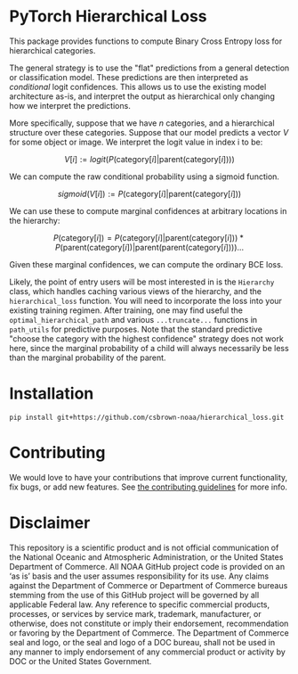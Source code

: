 # PyTorch Hierarchical Loss

This package provides functions to compute Binary Cross Entropy loss for hierarchical categories.

The general strategy is to use the "flat" predictions from a general detection or classification model.
  These predictions are then interpreted as *conditional* logit confidences.
  This allows us to use the existing model architecture as-is, and interpret the output as hierarchical only changing how we interpret the predictions.

More specifically, suppose that we have $n$ categories, and a hierarchical structure over these categories.  Suppose that our model predicts a vector $V$ for some object or image.  We interpret the logit value in index i to be:

$$ V[i] := logit(P(\text{category}[i] | \text{parent}(\text{category}[i]))) $$

We can compute the raw conditional probability using a sigmoid function.

$$ sigmoid(V[i]) := P(\text{category}[i] | \text{parent}(\text{category}[i])) $$

We can use these to compute marginal confidences at arbitrary locations in the hierarchy:

$$ P(\text{category}[i]) = P(\text{category}[i] | \text{parent}(\text{category}[i])) * P(\text{parent}(\text{category}[i]) | \text{parent}(\text{parent}(\text{category}[i]))) \ldots $$

Given these marginal confidences, we can compute the ordinary BCE loss.

Likely, the point of entry users will be most interested in is the `Hierarchy` class, which handles caching various views of the hierarchy, and the `hierarchical_loss` function.  You will need to incorporate the loss into your existing training regimen.  After training, one may find useful the `optimal_hierarchical_path` and various `...truncate...` functions in `path_utils` for predictive purposes.  Note that the standard predictive "choose the category with the highest confidence" strategy does not work here, since the marginal probability of a child will always necessarily be less than the marginal probability of the parent.  

# Installation

    pip install git+https://github.com/csbrown-noaa/hierarchical_loss.git

# Contributing

We would love to have your contributions that improve current functionality, fix bugs, or add new features.  See [the contributing guidelines](CONTRIBUTING.md) for more info.

# Disclaimer

This repository is a scientific product and is not official communication of the National Oceanic and
Atmospheric Administration, or the United States Department of Commerce. All NOAA GitHub project
code is provided on an ‘as is’ basis and the user assumes responsibility for its use. Any claims against the
Department of Commerce or Department of Commerce bureaus stemming from the use of this GitHub
project will be governed by all applicable Federal law. Any reference to specific commercial products,
processes, or services by service mark, trademark, manufacturer, or otherwise, does not constitute or
imply their endorsement, recommendation or favoring by the Department of Commerce. The Department
of Commerce seal and logo, or the seal and logo of a DOC bureau, shall not be used in any manner to
imply endorsement of any commercial product or activity by DOC or the United States Government.
